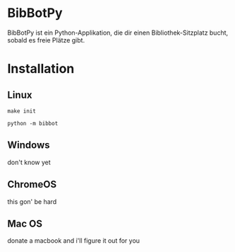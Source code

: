 BibBotPy
=====================

BibBotPy ist ein Python-Applikation, die dir einen Bibliothek-Sitzplatz bucht,
sobald es freie Plätze gibt.


Installation
=====================
Linux
---------------------
  `make init`

  `python -m bibbot`

Windows
---------------------
don't know yet

ChromeOS
---------------------
this gon' be hard

Mac OS
---------------------
donate a macbook and i'll figure it out for you
